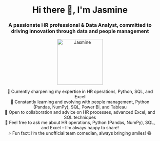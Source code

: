 <h1 align="center">Hi there 👋, I'm Jasmine</h1> <h3 align="center">A passionate HR professional & Data Analyst, committed to driving innovation through data and people management</h3> <p align="center"> <img src="/mnt/data/file-Td8rYDvqcSNPv6iCVk32OcaC" alt="Jasmine" width="150" /> </p> <p align="center"> 🔭 Currently sharpening my expertise in HR operations, Python, SQL, and Excel<br> 🌱 Constantly learning and evolving with people management, Python (Pandas, NumPy), SQL, Power BI, and Tableau<br> 🤝 Open to collaboration and advice on HR processes, advanced Excel, and SQL techniques<br> 💬 Feel free to ask me about HR operations, Python (Pandas, NumPy), SQL, and Excel – I’m always happy to share!<br> ⚡ Fun fact: I’m the unofficial team comedian, always bringing smiles! 😄 </p>
